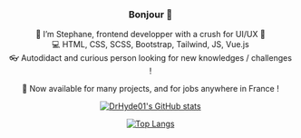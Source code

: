 <div align="center">
  
### Bonjour 👋


:bust_in_silhouette: I’m Stephane, frontend developper with a crush for UI/UX :art:  
:computer: HTML, CSS, SCSS, Bootstrap, Tailwind, JS, Vue.js  
:eyeglasses: Autodidact and curious person looking for new knowledges / challenges !   
  
:mega: Now available for many projects, and for jobs anywhere in France ! 

  

[![DrHyde01's GitHub stats](https://github-readme-stats.vercel.app/api?username=DrHyde01&show_icons=true&theme=buefy)](https://github.com/DrHyde01/github-readme-stats)

[![Top Langs](https://github-readme-stats.vercel.app/api/top-langs/?username=DrHyde01&layout=compact)](https://github.com/DrHyde01/github-readme-stats)

 
 </div>
